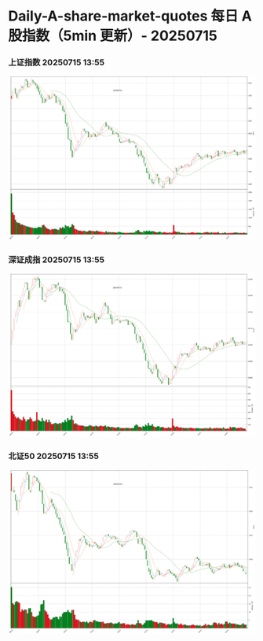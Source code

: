 
# Daily-A-share-market-quotes 每日 A 股指数（5min 更新）- 20250715

### 上证指数 20250715 13:55
![](./fig/2025/7/20250715-sh000001.png)

### 深证成指 20250715 13:55
![](./fig/2025/7/20250715-sz399001.png)

### 北证50 20250715 13:55
![](./fig/2025/7/20250715-bj899050.png)
